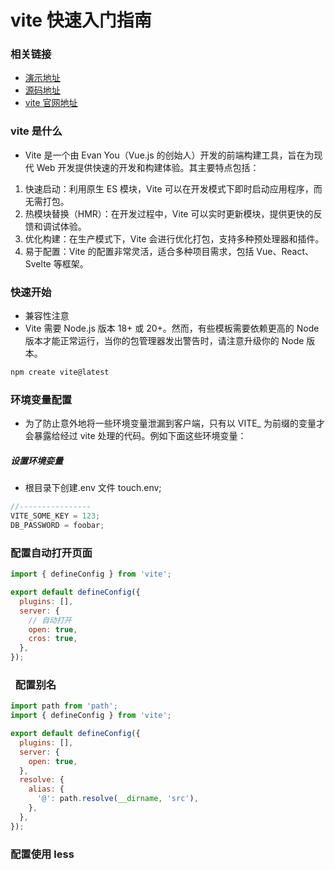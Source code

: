 # vite 快速入门指南

### 相关链接

- [演示地址](https://www.shuqin.cc/)
- [源码地址](https://github.com/dezhizhang/interview/tree/main/vite)
- [vite 官网地址](https://cn.vitejs.dev/guide/)

### vite 是什么

- Vite 是一个由 Evan You（Vue.js 的创始人）开发的前端构建工具，旨在为现代 Web 开发提供快速的开发和构建体验。其主要特点包括：

1. 快速启动：利用原生 ES 模块，Vite 可以在开发模式下即时启动应用程序，而无需打包。
2. 热模块替换（HMR）：在开发过程中，Vite 可以实时更新模块，提供更快的反馈和调试体验。
3. 优化构建：在生产模式下，Vite 会进行优化打包，支持多种预处理器和插件。
4. 易于配置：Vite 的配置非常灵活，适合多种项目需求，包括 Vue、React、Svelte 等框架。

### 快速开始

- 兼容性注意
- Vite 需要 Node.js 版本 18+ 或 20+。然而，有些模板需要依赖更高的 Node 版本才能正常运行，当你的包管理器发出警告时，请注意升级你的 Node 版本。

```bash
npm create vite@latest
```

### 环境变量配置

- 为了防止意外地将一些环境变量泄漏到客户端，只有以 VITE\_ 为前缀的变量才会暴露给经过 vite 处理的代码。例如下面这些环境变量：

##### 设置环境娈量

- 根目录下创建.env 文件 touch.env;

```js
//----------------
VITE_SOME_KEY = 123;
DB_PASSWORD = foobar;
```

### 配置自动打开页面

```js
import { defineConfig } from 'vite';

export default defineConfig({
  plugins: [],
  server: {
    // 自动打开
    open: true,
    cros: true,
  },
});
```

###   配置别名

```js
import path from 'path';
import { defineConfig } from 'vite';

export default defineConfig({
  plugins: [],
  server: {
    open: true,
  },
  resolve: {
    alias: {
      '@': path.resolve(__dirname, 'src'),
    },
  },
});
```

### 配置使用 less

<!-- [vite](https://www.bilibili.com/video/BV1GN4y1M7P5/?spm_id_from=333.337.search-card.all.click&vd_source=e38cd951f2ee7bda48ec574f4e9ba363) -->
